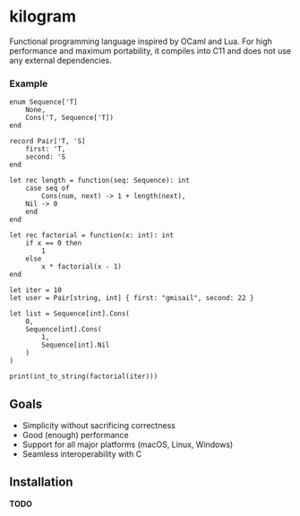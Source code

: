 # kilogram

Functional programming language inspired by OCaml and Lua. For high performance and maximum portability, it compiles
into C11 and does not use any external dependencies.

### Example

```
enum Sequence['T]
    None,
    Cons('T, Sequence['T])
end

record Pair['T, 'S]
    first: 'T,
    second: 'S
end

let rec length = function(seq: Sequence): int
    case seq of 
        Cons(num, next) -> 1 + length(next),
	Nil -> 0
    end
end

let rec factorial = function(x: int): int 
    if x == 0 then 
    	1
    else 
    	x * factorial(x - 1)
end

let iter = 10
let user = Pair[string, int] { first: "gmisail", second: 22 }

let list = Sequence[int].Cons(
    0, 
    Sequence[int].Cons(
        1, 
        Sequence[int].Nil
    )
)

print(int_to_string(factorial(iter)))
```

## Goals

- Simplicity without sacrificing correctness
- Good (enough) performance
- Support for all major platforms (macOS, Linux, Windows)
- Seamless interoperability with C

## Installation

**TODO**
